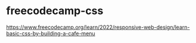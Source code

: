 # freecodecamp-css
https://www.freecodecamp.org/learn/2022/responsive-web-design/learn-basic-css-by-building-a-cafe-menu
